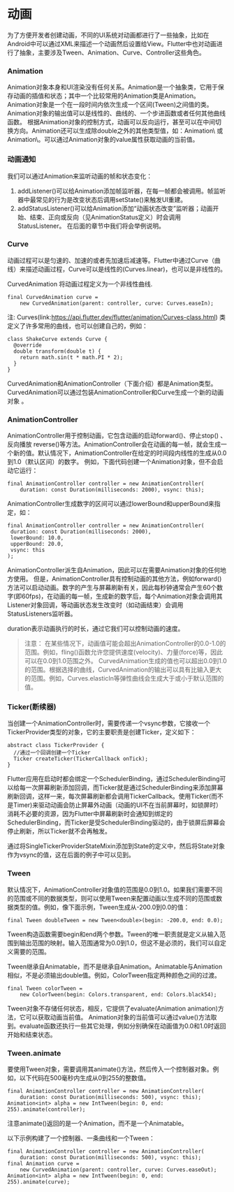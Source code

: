 # 动画

为了方便开发者创建动画，不同的UI系统对动画都进行了一些抽象，比如在Android中可以通过XML来描述一个动画然后设置给View。Flutter中也对动画进行了抽象，主要涉及Tween、Animation、Curve、Controller这些角色。

### Animation

Animation对象本身和UI渲染没有任何关系。Animation是一个抽象类，它用于保存动画的插值和状态；其中一个比较常用的Animation类是Animation。Animation对象是一个在一段时间内依次生成一个区间(Tween)之间值的类。Animation对象的输出值可以是线性的、曲线的、一个步进函数或者任何其他曲线函数。 根据Animation对象的控制方式，动画可以反向运行，甚至可以在中间切换方向。Animation还可以生成除double之外的其他类型值，如：Animation\ 或 Animation\。可以通过Animation对象的value属性获取动画的当前值。

### 动画通知

我们可以通过Animation来监听动画的帧和状态变化：

1. addListener()可以给Animation添加帧监听器，在每一帧都会被调用。帧监听器中最常见的行为是改变状态后调用setState()来触发UI重建。
2. addStatusListener()可以给Animation添加“动画状态改变”监听器；动画开始、结束、正向或反向（见AnimationStatus定义）时会调用StatusListener。
在后面的章节中我们将会举例说明。

### Curve

动画过程可以是匀速的、加速的或者先加速后减速等。Flutter中通过Curve（曲线）来描述动画过程，Curve可以是线性的(Curves.linear)，也可以是非线性的。

CurvedAnimation 将动画过程定义为一个非线性曲线.
```$xslt
final CurvedAnimation curve =
    new CurvedAnimation(parent: controller, curve: Curves.easeIn);
```

注: Curves(link:https://api.flutter.dev/flutter/animation/Curves-class.html) 类定义了许多常用的曲线，也可以创建自己的，例如：

```$xslt
class ShakeCurve extends Curve {
  @override
  double transform(double t) {
    return math.sin(t * math.PI * 2);
  }
}
```

CurvedAnimation和AnimationController（下面介绍）都是Animation类型。CurvedAnimation可以通过包装AnimationController和Curve生成一个新的动画对象 。


### AnimationController

AnimationController用于控制动画，它包含动画的启动forward()、停止stop() 、反向播放 reverse()等方法。AnimationController会在动画的每一帧，就会生成一个新的值。默认情况下，AnimationController在给定的时间段内线性的生成从0.0到1.0（默认区间）的数字。 例如，下面代码创建一个Animation对象，但不会启动它运行：

```$xslt
final AnimationController controller = new AnimationController(
    duration: const Duration(milliseconds: 2000), vsync: this);
```
AnimationController生成数字的区间可以通过lowerBound和upperBound来指定，如：

```$xslt
final AnimationController controller = new AnimationController( 
 duration: const Duration(milliseconds: 2000), 
 lowerBound: 10.0,
 upperBound: 20.0,
 vsync: this
);
```

AnimationController派生自Animation，因此可以在需要Animation对象的任何地方使用。 但是，AnimationController具有控制动画的其他方法，例如forward()方法可以启动动画。数字的产生与屏幕刷新有关，因此每秒钟通常会产生60个数字(即60fps)，在动画的每一帧，生成新的数字后，每个Animation对象会调用其Listener对象回调，等动画状态发生改变时（如动画结束）会调用StatusListeners监听器。

duration表示动画执行的时长，通过它我们可以控制动画的速度。

> 注意： 在某些情况下，动画值可能会超出AnimationController的0.0-1.0的范围。例如，fling()函数允许您提供速度(velocity)、力量(force)等，因此可以在0.0到1.0范围之外。 CurvedAnimation生成的值也可以超出0.0到1.0的范围。根据选择的曲线，CurvedAnimation的输出可以具有比输入更大的范围。例如，Curves.elasticIn等弹性曲线会生成大于或小于默认范围的值。

### Ticker(断续器)

当创建一个AnimationController时，需要传递一个vsync参数，它接收一个TickerProvider类型的对象，它的主要职责是创建Ticker，定义如下：

```$xslt
abstract class TickerProvider {
  //通过一个回调创建一个Ticker
  Ticker createTicker(TickerCallback onTick);
}
```

Flutter应用在启动时都会绑定一个SchedulerBinding，通过SchedulerBinding可以给每一次屏幕刷新添加回调，而Ticker就是通过SchedulerBinding来添加屏幕刷新回调，这样一来，每次屏幕刷新都会调用TickerCallback。使用Ticker(而不是Timer)来驱动动画会防止屏幕外动画（动画的UI不在当前屏幕时，如锁屏时）消耗不必要的资源，因为Flutter中屏幕刷新时会通知到绑定的SchedulerBinding，而Ticker是受SchedulerBinding驱动的，由于锁屏后屏幕会停止刷新，所以Ticker就不会再触发。

通过将SingleTickerProviderStateMixin添加到State的定义中，然后将State对象作为vsync的值，这在后面的例子中可以见到。

### Tween

默认情况下，AnimationController对象值的范围是0.0到1.0。如果我们需要不同的范围或不同的数据类型，则可以使用Tween来配置动画以生成不同的范围或数据类型的值。例如，像下面示例，Tween生成从-200.0到0.0的值：

```$xslt
final Tween doubleTween = new Tween<double>(begin: -200.0, end: 0.0);
```

Tween构造函数需要begin和end两个参数。Tween的唯一职责就是定义从输入范围到输出范围的映射。输入范围通常为0.0到1.0，但这不是必须的，我们可以自定义需要的范围。

Tween继承自Animatable，而不是继承自Animation。Animatable与Animation相似，不是必须输出double值。例如，ColorTween指定两种颜色之间的过渡。

```$xslt
final Tween colorTween =
    new ColorTween(begin: Colors.transparent, end: Colors.black54);
```

Tween对象不存储任何状态，相反，它提供了evaluate(Animation<double> animation)方法，它可以获取动画当前值。 Animation对象的当前值可以通过value()方法取到。evaluate函数还执行一些其它处理，例如分别确保在动画值为0.0和1.0时返回开始和结束状态。


### Tween.animate

要使用Tween对象，需要调用其animate()方法，然后传入一个控制器对象。例如，以下代码在500毫秒内生成从0到255的整数值。

```$xslt
final AnimationController controller = new AnimationController(
    duration: const Duration(milliseconds: 500), vsync: this);
Animation<int> alpha = new IntTween(begin: 0, end: 255).animate(controller);
```

注意animate()返回的是一个Animation，而不是一个Animatable。

以下示例构建了一个控制器、一条曲线和一个Tween：

```$xslt
final AnimationController controller = new AnimationController(
    duration: const Duration(milliseconds: 500), vsync: this);
final Animation curve =
    new CurvedAnimation(parent: controller, curve: Curves.easeOut);
Animation<int> alpha = new IntTween(begin: 0, end: 255).animate(curve);
```






